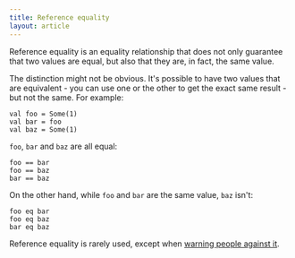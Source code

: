 ```yaml
---
title: Reference equality
layout: article
---
```


Reference equality is an equality relationship that does not only guarantee that two values are equal, but also that they are, in fact, the same value.

The distinction might not be obvious. It's possible to have two values that are equivalent - you can use one or the other to get the exact same result - but not the same. For example:

```tut:silent
val foo = Some(1)
val bar = foo
val baz = Some(1)
```

`foo`, `bar` and `baz` are all equal:

```tut:book
foo == bar
foo == baz
bar == baz
```

On the other hand, while `foo` and `bar` are the same value, `baz` isn't:

```tut:book
foo eq bar
foo eq baz
bar eq baz
```

Reference equality is rarely used, except when [warning people against it](../unsafe/array_comparison.html).
